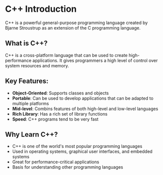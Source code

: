 # C++ Introduction

C++ is a powerful general-purpose programming language created by Bjarne Stroustrup as an extension of the C programming language.

## What is C++?

C++ is a cross-platform language that can be used to create high-performance applications. It gives programmers a high level of control over system resources and memory.

## Key Features:

- **Object-Oriented**: Supports classes and objects
- **Portable**: Can be used to develop applications that can be adapted to multiple platforms
- **Mid-level**: Combins features of both high-level and low-level languages
- **Rich Library**: Has a rich set of library functions
- **Speed**: C++ programs tend to be very fast

## Why Learn C++?

- C++ is one of the world's most popular programming languages
- Used in operating systems, graphical user interfaces, and embedded systems
- Great for performance-critical applications
- Basis for understanding other programming languages